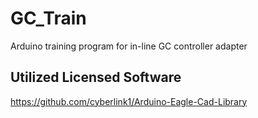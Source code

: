 # GC_Train
Arduino training program for in-line GC controller adapter

## Utilized Licensed Software
https://github.com/cyberlink1/Arduino-Eagle-Cad-Library

